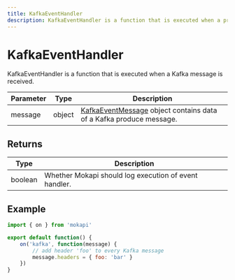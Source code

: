 ```yaml
---
title: KafkaEventHandler
description: KafkaEventHandler is a function that is executed when a producer sends a Kafka message.
---
```

# KafkaEventHandler

KafkaEventHandler is a function that is executed when a Kafka message is received.

| Parameter | Type    | Description                                                                                                                         |
|-----------|---------|-------------------------------------------------------------------------------------------------------------------------------------|
| message   | object  | [KafkaEventMessage](/docs/javascript-api/mokapi/eventhandler/kafkaeventmessage.md) object contains data of a Kafka produce message. |

## Returns

| Type    | Description                                           |
|---------|-------------------------------------------------------|
| boolean | Whether Mokapi should log execution of event handler. |

## Example

```javascript
import { on } from 'mokapi'

export default function() {
    on('kafka', function(message) {
        // add header 'foo' to every Kafka message
        message.headers = { foo: 'bar' }
    })
}
```
